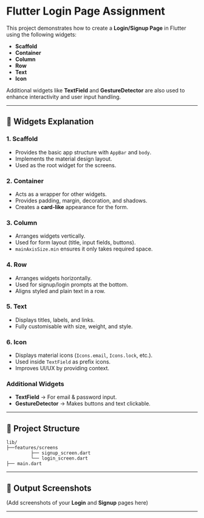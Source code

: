 # Flutter Login Page Assignment

This project demonstrates how to create a **Login/Signup Page** in Flutter using the following widgets:

- **Scaffold**
- **Container**
- **Column**
- **Row**
- **Text**
- **Icon**

Additional widgets like **TextField** and **GestureDetector** are also used to enhance interactivity and user input handling.

---

## 📌 Widgets Explanation

### 1. Scaffold
- Provides the basic app structure with `AppBar` and `body`.
- Implements the material design layout.
- Used as the root widget for the screens.

### 2. Container
- Acts as a wrapper for other widgets.
- Provides padding, margin, decoration, and shadows.
- Creates a **card-like** appearance for the form.

### 3. Column
- Arranges widgets vertically.
- Used for form layout (title, input fields, buttons).
- `mainAxisSize.min` ensures it only takes required space.

### 4. Row
- Arranges widgets horizontally.
- Used for signup/login prompts at the bottom.
- Aligns styled and plain text in a row.

### 5. Text
- Displays titles, labels, and links.
- Fully customisable with size, weight, and style.

### 6. Icon
- Displays material icons (`Icons.email`, `Icons.lock`, etc.).
- Used inside `TextField` as prefix icons.
- Improves UI/UX by providing context.

### Additional Widgets
- **TextField** → For email & password input.
- **GestureDetector** → Makes buttons and text clickable.

---

## 📂 Project Structure
```
lib/
├──features/screens
         ├── signup_screen.dart
         └── login_screen.dart
├── main.dart
```

---

## 🚀 Output Screenshots
(Add screenshots of your **Login** and **Signup** pages here)

---


